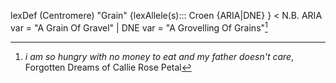 
lexDef (Centromere) "Grain" {lexAllele(s)::: Croen {ARIA|DNE} } < N.B. ARIA var = "A Grain Of Gravel" | DNE var = "A Grovelling Of Grains"[^GraveCroen]

[^GraveCroen]: *i am so hungry with no money to eat and my father doesn't care*, Forgotten Dreams of Callie Rose Petal
